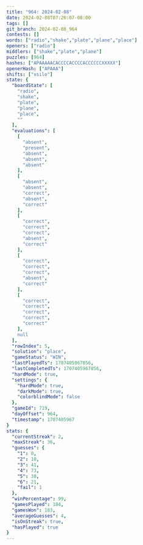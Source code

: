 ```yaml
---
title: "964: 2024-02-08"
date: 2024-02-08T07:26:07-08:00
tags: []
git_branch: 2024-02-08_964
contests: []
words: ["radio","shake","plate","plane","place"]
openers: ["radio"]
middlers: ["shake","plate","plane"]
puzzles: [964]
hashes: ["APAAAAACACCCCACCCCACCCCCCXXXXX"]
openerHash: ["APAAA"]
shifts: ["vsilo"]
state: {
  "boardState": [
    "radio",
    "shake",
    "plate",
    "plane",
    "place",
    ""
  ],
  "evaluations": [
    [
      "absent",
      "present",
      "absent",
      "absent",
      "absent"
    ],
    [
      "absent",
      "absent",
      "correct",
      "absent",
      "correct"
    ],
    [
      "correct",
      "correct",
      "correct",
      "absent",
      "correct"
    ],
    [
      "correct",
      "correct",
      "correct",
      "absent",
      "correct"
    ],
    [
      "correct",
      "correct",
      "correct",
      "correct",
      "correct"
    ],
    null
  ],
  "rowIndex": 5,
  "solution": "place",
  "gameStatus": "WIN",
  "lastPlayedTs": 1707405967856,
  "lastCompletedTs": 1707405967856,
  "hardMode": true,
  "settings": {
    "hardMode": true,
    "darkMode": true,
    "colorblindMode": false
  },
  "gameId": 719,
  "dayOffset": 964,
  "timestamp": 1707405967
}
stats: {
  "currentStreak": 2,
  "maxStreak": 36,
  "guesses": {
    "1": 0,
    "2": 10,
    "3": 41,
    "4": 73,
    "5": 38,
    "6": 21,
    "fail": 1
  },
  "winPercentage": 99,
  "gamesPlayed": 184,
  "gamesWon": 183,
  "averageGuesses": 4,
  "isOnStreak": true,
  "hasPlayed": true
}
---
```

<!-- more -->
